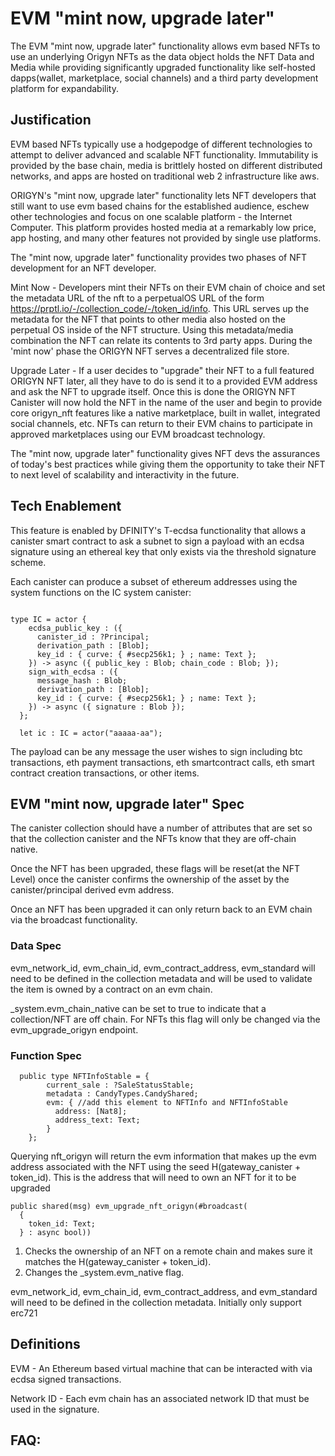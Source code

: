 # EVM "mint now, upgrade later"

The EVM "mint now, upgrade later" functionality allows evm based NFTs to use an underlying Origyn NFTs as the data object holds the NFT Data and Media while providing significantly upgraded functionality like self-hosted dapps(wallet, marketplace, social channels) and a third party development platform for expandability.

## Justification

EVM based NFTs typically use a hodgepodge of different technologies to attempt to deliver advanced and scalable NFT functionality. Immutability is provided by the base chain, media is brittlely hosted on different distributed networks, and apps are hosted on traditional web 2 infrastructure like aws.

ORIGYN's "mint now, upgrade later" functionality lets NFT developers that still want to use evm based chains for the established audience, eschew other technologies and focus on one scalable platform - the Internet Computer.  This platform provides hosted media at a remarkably low price, app hosting, and many other features not provided by single use platforms.

The "mint now, upgrade later" functionality provides two phases of NFT development for an NFT developer.

Mint Now - Developers mint their NFTs on their EVM chain of choice and set the metadata URL of the nft to a perpetualOS URL of the form https://prptl.io/-/collection_code/-/token_id/info.  This URL serves up the metadata for the NFT that points to other media also hosted on the perpetual OS inside of the NFT structure.  Using this metadata/media combination the NFT can relate its contents to 3rd party apps.  During the 'mint now' phase the ORIGYN NFT serves a decentralized file store.

Upgrade Later -  If a user decides to "upgrade" their NFT to a full featured ORIGYN NFT later, all they have to do is send it to a provided EVM address and ask the NFT to upgrade itself. Once this is done the ORIGYN NFT Canister will now hold the NFT in the name of the user and begin to provide core origyn_nft features like a native marketplace, built in wallet, integrated social channels, etc.  NFTs can return to their EVM chains to participate in approved marketplaces using our EVM broadcast technology.

The "mint now, upgrade later" functionality gives NFT devs the assurances of today's best practices while giving them the opportunity to take their NFT to next level of scalability and interactivity in the future.

## Tech Enablement

This feature is enabled by DFINITY's T-ecdsa functionality that allows a canister smart contract to ask a subnet to sign a payload with an ecdsa signature using an ethereal key that only exists via the threshold signature scheme.

Each canister can produce a subset of ethereum addresses using the system functions on the IC system canister:

```

type IC = actor {
    ecdsa_public_key : ({
      canister_id : ?Principal;
      derivation_path : [Blob];
      key_id : { curve: { #secp256k1; } ; name: Text };
    }) -> async ({ public_key : Blob; chain_code : Blob; });
    sign_with_ecdsa : ({
      message_hash : Blob;
      derivation_path : [Blob];
      key_id : { curve: { #secp256k1; } ; name: Text };
    }) -> async ({ signature : Blob });
  };

  let ic : IC = actor("aaaaa-aa");

```

The payload can be any message the user wishes to sign including btc transactions, eth payment transactions, eth smartcontract calls, eth smart contract creation transactions, or other items.

## EVM "mint now, upgrade later" Spec

The canister collection should have a number of attributes that are set so that the collection canister and the NFTs know that they are off-chain native.

Once the NFT has been upgraded, these flags will be reset(at the NFT Level) once the canister confirms the ownership of the asset by the canister/principal derived evm address.

Once an NFT has been upgraded it can only return back to an EVM chain via the broadcast functionality.

### Data Spec

evm_network_id, evm_chain_id, evm_contract_address, evm_standard will need to be defined in the collection metadata and will be used to validate the item is owned by a contract on an evm chain.

_system.evm_chain_native can be set to true to indicate that a collection/NFT are off chain. For NFTs this flag will only be changed via the evm_upgrade_origyn endpoint.

### Function Spec

```
  public type NFTInfoStable = {
        current_sale : ?SaleStatusStable;
        metadata : CandyTypes.CandyShared;
        evm: { //add this element to NFTInfo and NFTInfoStable
          address: [Nat8];
          address_text: Text;
        }
    };
```

Querying nft_origyn will return the evm information that makes up the evm address associated with the NFT using the seed H(gateway_canister  + token_id).  This is the address that will need to own an NFT for it to be upgraded

```
public shared(msg) evm_upgrade_nft_origyn(#broadcast(
  {
    token_id: Text;
  } : async bool))
```

1. Checks the ownership of an NFT on a remote chain and makes sure it matches the H(gateway_canister  + token_id).
2. Changes the _system.evm_native flag.

evm_network_id, evm_chain_id, evm_contract_address, and evm_standard will need to be defined in the collection metadata. Initially only support erc721

## Definitions

EVM - An Ethereum based virtual machine that can be interacted with via ecdsa signed transactions.

Network ID - Each evm chain has an associated network ID that must be used in the signature.


## FAQ:

